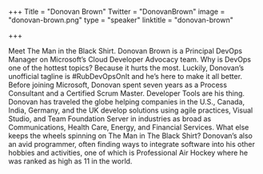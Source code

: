 +++
Title = "Donovan Brown"
Twitter = "DonovanBrown"
image = "donovan-brown.png"
type = "speaker"
linktitle = "donovan-brown"

+++

Meet The Man in the Black Shirt. Donovan Brown is a Principal DevOps Manager on Microsoft’s Cloud Developer Advocacy team. Why is DevOps one of the hottest topics? Because it hurts the most. Luckily, Donovan’s unofficial tagline is #RubDevOpsOnIt and he’s here to make it all better. Before joining Microsoft, Donovan spent seven years as a Process Consultant and a Certified Scrum Master. Developer Tools are his thing. Donovan has traveled the globe helping companies in the U.S., Canada, India, Germany, and the UK develop solutions using agile practices, Visual Studio, and Team Foundation Server in industries as broad as Communications, Health Care, Energy, and Financial Services. What else keeps the wheels spinning on The Man in The Black Shirt? Donovan’s also an avid programmer, often finding ways to integrate software into his other hobbies and activities, one of which is Professional Air Hockey where he was ranked as high as 11 in the world.
